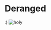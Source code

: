 # Deranged
:)
![holy](https://user-images.githubusercontent.com/70271139/113582325-863dfe00-9628-11eb-86a3-9f49ffde14c4.gif)
